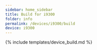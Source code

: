 ```yaml
---
sidebar: home_sidebar
title: Build for i9300
folder: info
permalink: /devices/i9300/build
device: i9300
---
```

{% include templates/device_build.md %}
